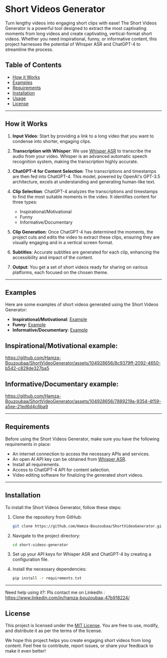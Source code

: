 # Short Videos Generator

Turn lengthy videos into engaging short clips with ease! The Short Videos Generator is a powerful tool designed to extract the most captivating moments from long videos and create captivating, vertical-format short videos. Whether you need inspirational, funny, or informative content, this project harnesses the potential of Whisper ASR and ChatGPT-4 to streamline the process. 

## Table of Contents
- [How it Works](#how-it-works)
- [Examples](#examples)
- [Requirements](#requirements)
- [Installation](#installation)
- [Usage](#usage)
- [License](#license)

---

## How it Works

1. **Input Video**: Start by providing a link to a long video that you want to condense into shorter, engaging clips.

2. **Transcription with Whisper**: We use [Whisper ASR](https://whisper.openai.com/) to transcribe the audio from your video. Whisper is an advanced automatic speech recognition system, making the transcription highly accurate.

3. **ChatGPT-4 for Content Selection**: The transcriptions and timestamps are then fed into ChatGPT-4. This model, powered by OpenAI's GPT-3.5 architecture, excels at understanding and generating human-like text.

4. **Clip Selection**: ChatGPT-4 analyzes the transcriptions and timestamps to find the most suitable moments in the video. It identifies content for three types: 
    - Inspirational/Motivational
    - Funny
    - Informative/Documentary

5. **Clip Generation**: Once ChatGPT-4 has determined the moments, the project cuts and edits the video to extract these clips, ensuring they are visually engaging and in a vertical screen format.

6. **Subtitles**: Accurate subtitles are generated for each clip, enhancing the accessibility and impact of the content.

7. **Output**: You get a set of short videos ready for sharing on various platforms, each focused on the chosen theme.

---

## Examples

Here are some examples of short videos generated using the Short Videos Generator:

- **Inspirational/Motivational**: [Example ](#Inspirational/Motivational)
- **Funny**: [Example ](#)
- **Informative/Documentary**: [Example ](#Informative/Documentary)

## Inspirational/Motivational example:


https://github.com/Hamza-Bouzoubaa/ShortVideoGenerator/assets/104928656/8c9379ff-2092-4650-b542-c829de327ba5

## Informative/Documentary example:

https://github.com/Hamza-Bouzoubaa/ShortVideoGenerator/assets/104928656/7889219a-9354-4f59-a5ee-21ed6d4c6ba9


---

## Requirements

Before using the Short Videos Generator, make sure you have the following requirements in place:

- An internet connection to access the necessary APIs and services.
- An open AI API key can be obtained from [Whisper ASR](https://openai.com/).
- Install all requirements.
- Access to ChatGPT-4 API for content selection.
- Video editing software for finalizing the generated short videos.

---

## Installation

To install the Short Videos Generator, follow these steps:

1. Clone the repository from GitHub:

   ```bash
   git clone https://github.com/Hamza-Bouzoubaa/ShortVideoGenerator.git
   ```

2. Navigate to the project directory:

   ```bash
   cd short-videos-generator
   ```

3. Set up your API keys for Whisper ASR and ChatGPT-4 by creating a configuration file.

4. Install the necessary dependencies:

   ```bash
   pip install -r requirements.txt
   ```

---

Need help using it?:
Pls contact me on LinkedIn : https://www.linkedin.com/in/hamza-bouzoubaa-47b918224/

## License

This project is licensed under the [MIT License](LICENSE). You are free to use, modify, and distribute it as per the terms of the license.

We hope this project helps you create engaging short videos from long content. Feel free to contribute, report issues, or share your feedback to make it even better!
